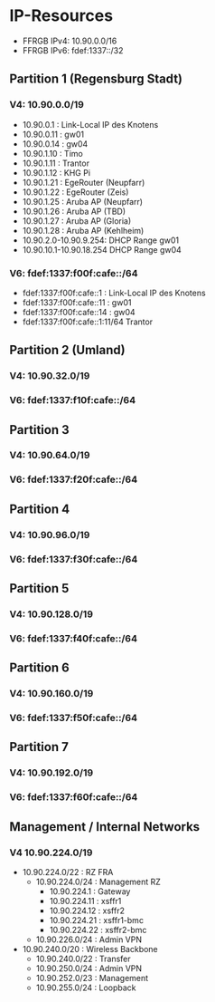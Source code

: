 # IP-Resources

* FFRGB IPv4: 10.90.0.0/16
* FFRGB IPv6: fdef:1337::/32

## Partition 1 (Regensburg Stadt)
### V4: 10.90.0.0/19
* 10.90.0.1  : Link-Local IP des Knotens
* 10.90.0.11 : gw01
* 10.90.0.14 : gw04
* 10.90.1.10 : Timo
* 10.90.1.11 : Trantor
* 10.90.1.12 : KHG Pi
* 10.90.1.21 : EgeRouter (Neupfarr)
* 10.90.1.22 : EgeRouter (Zeis)
* 10.90.1.25 : Aruba AP (Neupfarr)
* 10.90.1.26 : Aruba AP (TBD)
* 10.90.1.27 : Aruba AP (Gloria)
* 10.90.1.28 : Aruba AP (Kehlheim)
* 10.90.2.0-10.90.9.254: DHCP Range gw01
* 10.90.10.1-10.90.18.254 DHCP Range gw04

### V6: fdef:1337:f00f:cafe::/64
* fdef:1337:f00f:cafe::1  : Link-Local IP des Knotens
* fdef:1337:f00f:cafe::11 : gw01
* fdef:1337:f00f:cafe::14 : gw04
* fdef:1337:f00f:cafe::1:11/64 Trantor

## Partition 2 (Umland)
### V4: 10.90.32.0/19
### V6: fdef:1337:f10f:cafe::/64

## Partition 3
### V4: 10.90.64.0/19
### V6: fdef:1337:f20f:cafe::/64

## Partition 4
### V4: 10.90.96.0/19
### V6: fdef:1337:f30f:cafe::/64

## Partition 5
### V4: 10.90.128.0/19
### V6: fdef:1337:f40f:cafe::/64

## Partition 6
### V4: 10.90.160.0/19
### V6: fdef:1337:f50f:cafe::/64

## Partition 7
### V4: 10.90.192.0/19
### V6: fdef:1337:f60f:cafe::/64

## Management / Internal Networks
### V4 10.90.224.0/19

* 10.90.224.0/22 : RZ FRA
  * 10.90.224.0/24 : Management RZ
    * 10.90.224.1 : Gateway
    * 10.90.224.11 : xsffr1
    * 10.90.224.12 : xsffr2
    * 10.90.224.21 : xsffr1-bmc
    * 10.90.224.22 : xsffr2-bmc
  * 10.90.226.0/24 : Admin VPN
* 10.90.240.0/20 : Wireless Backbone
  * 10.90.240.0/22 : Transfer
  * 10.90.250.0/24 : Admin VPN
  * 10.90.252.0/23 : Management
  * 10.90.255.0/24 : Loopback
